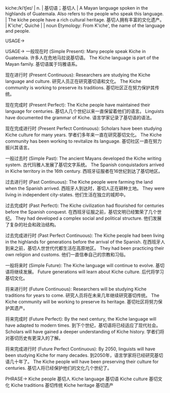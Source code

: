 kiche:/kiˈtʃeɪ/ | n. | 基切语；基切人 | A Mayan language spoken in the highlands of Guatemala. Also refers to the people who speak this language. |  The kiche people have a rich cultural heritage. 基切人拥有丰富的文化遗产。 | K'iche', Quiché |  | noun
Etymology: From K'iche', the name of the language and people.

USAGE->

USAGE->
一般现在时 (Simple Present):
Many people speak Kiche in Guatemala. 许多人在危地马拉说基切语。
The Kiche language is part of the Mayan family. 基切语属于玛雅语系。


现在进行时 (Present Continuous):
Researchers are studying the Kiche language and culture. 研究人员正在研究基切语和文化。
The Kiche community is working to preserve its traditions. 基切社区正在努力保护其传统。


现在完成时 (Present Perfect):
The Kiche people have maintained their language for centuries. 基切人几个世纪以来一直保留着他们的语言。
Linguists have documented the grammar of Kiche. 语言学家记录了基切语的语法。


现在完成进行时 (Present Perfect Continuous):
Scholars have been studying Kiche culture for many years. 学者们多年来一直在研究基切文化。
The Kiche community has been working to revitalize its language. 基切社区一直在努力振兴其语言。


一般过去时 (Simple Past):
The ancient Mayans developed the Kiche writing system. 古代玛雅人发展了基切文字系统。
The Spanish conquistadors arrived in Kiche territory in the 16th century. 西班牙征服者在16世纪到达了基切地区。


过去进行时 (Past Continuous):
The Kiche people were farming the land when the Spanish arrived. 西班牙人到达时，基切人正在耕种土地。
They were living in independent city-states. 他们生活在独立的城邦中。


过去完成时 (Past Perfect):
The Kiche civilization had flourished for centuries before the Spanish conquest. 在西班牙征服之前，基切文明已经繁荣了几个世纪。
They had developed a complex social and political structure. 他们发展了复杂的社会和政治结构。


过去完成进行时 (Past Perfect Continuous):
The Kiche people had been living in the highlands for generations before the arrival of the Spanish. 在西班牙人到来之前，基切人世世代代都生活在高原地区。
They had been practicing their own religion and customs. 他们一直信奉自己的宗教和习俗。


一般将来时 (Simple Future):
The Kiche language will continue to evolve. 基切语将继续发展。
Future generations will learn about Kiche culture. 后代将学习基切文化。


将来进行时 (Future Continuous):
Researchers will be studying Kiche traditions for years to come. 研究人员将在未来几年继续研究基切传统。
The Kiche community will be working to preserve its heritage. 基切社区将努力保护其遗产。


将来完成时 (Future Perfect):
By the next century, the Kiche language will have adapted to modern times. 到下个世纪，基切语将已经适应了现代社会。
Scholars will have gained a deeper understanding of Kiche history. 学者们将对基切历史有更深入的了解。


将来完成进行时 (Future Perfect Continuous):
By 2050, linguists will have been studying Kiche for many decades. 到2050年，语言学家将已经研究基切语几十年了。
The Kiche people will have been preserving their culture for centuries. 基切人将已经保护他们的文化几个世纪了。


PHRASE->
Kiche people 基切人
Kiche language 基切语
Kiche culture 基切文化
Kiche traditions 基切传统
Kiche heritage 基切遗产